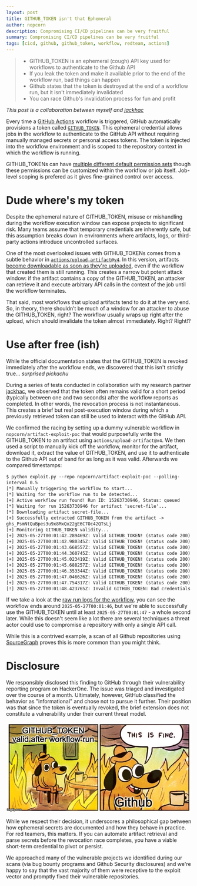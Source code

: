 ```yaml
---
layout: post
title: GITHUB_TOKEN isn't that Ephemeral
author: nopcorn
description: Compromising CI/CD pipelines can be very fruitful
summary: Compromising CI/CD pipelines can be very fruitful
tags: [cicd, github, github_token, workflow, redteam, actions]
---
```


> - GITHUB_TOKEN is an ephemeral (cough) API key used for workflows to authenticate to the Github API
> - If you leak the token and make it available prior to the end of the workflow run, bad things can happen
> - Github states that the token is destroyed at the end of a workflow run, but it isn't immediately invalidated
> - You can race Github's invalidation process for fun and profit

*This post is a collaboration between myself and [jackhac](http://jackhacsecurity.com/)*

Every time a [GitHub Actions](https://docs.github.com/en/actions) workflow is triggered, GitHub automatically provisions a token called [`GITHUB_TOKEN`](https://docs.github.com/en/actions/security-for-github-actions/security-guides/automatic-token-authentication). This ephemeral credential allows jobs in the workflow to authenticate to the GitHub API without requiring manually managed secrets or personal access tokens. The token is injected into the workflow environment and is scoped to the repository context in which the workflow is running.

GITHUB_TOKENs can have [multiple different default permission sets](https://docs.github.com/en/actions/security-for-github-actions/security-guides/automatic-token-authentication#permissions-for-the-github_token) though these permissions can be customized within the workflow or job itself. Job-level scoping is prefered as it gives fine-grained control over access. 

# Dude where's my token

Despite the ephemeral nature of GITHUB_TOKEN, misuse or mishandling during the workflow execution window can expose projects to significant risk. Many teams assume that temporary credentials are inherently safe, but this assumption breaks down in environments where artifacts, logs, or third-party actions introduce uncontrolled surfaces.

One of the most overlooked issues with GITHUB_TOKENs comes from a subtle behavior in [`actions/upload-artifact@v4`](https://github.com/actions/upload-artifact). In this version, artifacts [become downloadable as soon as they're uploaded]((https://github.com/actions/upload-artifact?tab=readme-ov-file#improvements)), even if the workflow that created them is still running. This creates a narrow but potent attack window: if the artifact contains a copy of the GITHUB_TOKEN, an attacker can retrieve it and execute arbitrary API calls in the context of the job until the workflow terminates.

That said, most workflows that upload artifacts tend to do it at the very end. So, in theory, there shouldn’t be much of a window for an attacker to abuse the GITHUB_TOKEN, right? The workflow usually wraps up right after the upload, which should invalidate the token almost immediately. Right? Right!?

# Use after free (ish)

While the official documentation states that the GITHUB_TOKEN is revoked immediately after the workflow ends, we discovered that this isn't strictly true... *surprised pickachu*

During a series of tests conducted in collaboration with my research partner [jackhac](http://jackhacsecurity.com/), we observed that the token often remains valid for a short period (typically between one and two seconds) after the workflow reports as completed. In other words, the revocation process is not instantaneous. This creates a brief but real post-execution window during which a previously retrieved token can still be used to interact with the GitHub API.

We confirmed the racing by setting up a dummy vulnerable workflow in `nopcorn/artifact-exploit-poc` that would purposefully write the GITHUB_TOKEN to an artifact using `actions/upload-artifact@v4`. We then used a script to manually kick off the workflow, monitor for the artifact, download it, extract the value of GITHUB_TOKEN, and use it to authenticate to the Github API out of band for as long as it was valid. Afterwards we compared timestamps:

```
$ python exploit.py --repo nopcorn/artifact-exploit-poc --polling-interval 0.5
[*] Manually triggering the workflow to start...
[*] Waiting for the workflow run to be detected...
[+] Active workflow run found! Run ID: 15263730946, Status: queued
[*] Waiting for run 15263730946 for artifact 'secret-file'...
[*] Downloading artifact secret-file...
[+] Successfully extracted GITHUB_TOKEN from the artifact -> ghs_PsmNtQuBpes3u9x8MxQx22gE6C7Oc42QTsLj
[+] Monitoring GITHUB_TOKEN validity...
[+] 2025-05-27T00:01:42.289469Z: Valid GITHUB_TOKEN! (status code 200)
[+] 2025-05-27T00:01:42.980345Z: Valid GITHUB_TOKEN! (status code 200)
[+] 2025-05-27T00:01:43.668557Z: Valid GITHUB_TOKEN! (status code 200)
[+] 2025-05-27T00:01:44.360745Z: Valid GITHUB_TOKEN! (status code 200)
[+] 2025-05-27T00:01:45.023419Z: Valid GITHUB_TOKEN! (status code 200)
[+] 2025-05-27T00:01:45.688257Z: Valid GITHUB_TOKEN! (status code 200)
[+] 2025-05-27T00:01:46.353344Z: Valid GITHUB_TOKEN! (status code 200)
[+] 2025-05-27T00:01:47.046626Z: Valid GITHUB_TOKEN! (status code 200)
[+] 2025-05-27T00:01:47.754317Z: Valid GITHUB_TOKEN! (status code 200)
[!] 2025-05-27T00:01:48.423765Z: Invalid GITHUB_TOKEN: Bad credentials
```

If we take a look at the [raw run logs for the workflow](https://github.com/nopcorn/artifact-exploit-poc/commit/79cadb723caa718616c04661e32ee628bf53c1b5/checks/42925720356/logs), you can see the workflow ends around `2025-05-27T00:01:46`, but we're able to successfully use the GITHUB_TOKEN until at least `2025-05-27T00:01:47` - a whole second later. While this doesn't seem like a lot there are several techniques a threat actor could use to compromise a repository with only a single API call.

While this is a contrived example, a scan of all Github repositories using [SourceGraph](sourcegraph.com) proves this is more common than you might think.

# Disclosure

We responsibly disclosed this finding to GitHub through their vulnerability reporting program on HackerOne. The issue was triaged and investigated over the course of a month. Ultimately, however, GitHub classified the behavior as "informational" and chose not to pursue it further. Their position was that since the token is eventually revoked, the brief extension does not constitute a vulnerability under their current threat model.

![](/assets/img/github_this_is_fine.jpg)

While we respect their decision, it underscores a philosophical gap between how ephemeral secrets are documented and how they behave in practice. For red teamers, this matters. If you can automate artifact retrieval and parse secrets before the revocation race completes, you have a viable short-term credential to pivot or persist.

We approached many of the vulnerable projects we identified during our scans (via bug bounty programs and Github Security disclosures) and we're happy to say that the vast majority of them were receptive to the exploit vector and promptly fixed their vulnerable repositories. 